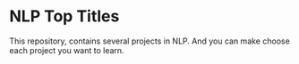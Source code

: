 # NLP Top Titles
This repository, contains several projects in NLP.
And you can make choose each project you want to learn.

